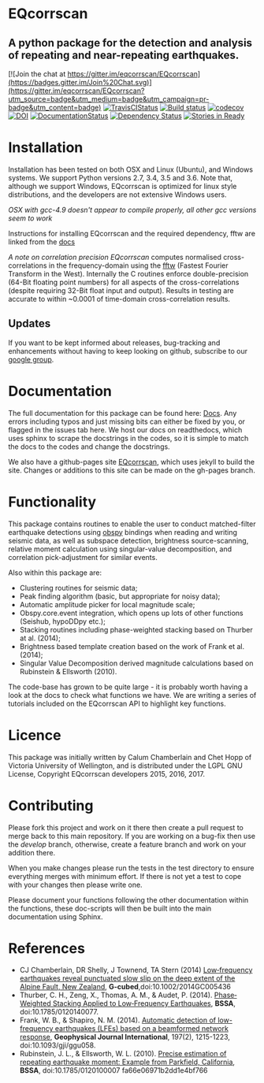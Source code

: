 # EQcorrscan
## A python package for the detection and analysis of repeating and near-repeating earthquakes.

[![Join the chat at https://gitter.im/eqcorrscan/EQcorrscan](https://badges.gitter.im/Join%20Chat.svg)](https://gitter.im/eqcorrscan/EQcorrscan?utm_source=badge&utm_medium=badge&utm_campaign=pr-badge&utm_content=badge)
[![TravisCIStatus](https://travis-ci.org/eqcorrscan/EQcorrscan.svg?branch=master)](https://travis-ci.org/eqcorrscan/EQcorrscan)
[![Build status](https://ci.appveyor.com/api/projects/status/b0924mp0uwwyap3d/branch/master?svg=true)](https://ci.appveyor.com/project/calum-chamberlain/eqcorrscan-jsycv/branch/master)
[![codecov](https://codecov.io/gh/eqcorrscan/EQcorrscan/branch/master/graph/badge.svg)](https://codecov.io/gh/eqcorrscan/EQcorrscan)
[![DOI](https://zenodo.org/badge/35918157.svg)](https://zenodo.org/badge/latestdoi/35918157)
[![DocumentationStatus](http://readthedocs.org/projects/eqcorrscan/badge/?version=latest)](http://eqcorrscan.readthedocs.org/en/latest/?badge=latest)
[![Dependency Status](https://dependencyci.com/github/eqcorrscan/EQcorrscan/badge)](https://dependencyci.com/github/eqcorrscan/EQcorrscan)
[![Stories in Ready](https://badge.waffle.io/eqcorrscan/EQcorrscan.png?label=ready&title=Ready)](http://waffle.io/eqcorrscan/EQcorrscan)

# Installation
Installation has been tested on both OSX and Linux (Ubuntu), and
Windows systems.  We support Python versions 2.7, 3.4, 3.5 and 3.6.
Note that, although we support Windows, EQcorrscan is optimized for
linux style distributions, and the developers are not extensive Windows
users.

*OSX with gcc-4.9 doesn't appear to compile properly, all other gcc versions
 seem to work*

Instructions for installing EQcorrscan and the required dependency, fftw
are linked from the
[docs](http://eqcorrscan.readthedocs.io/en/latest/intro.html#installation)

*A note on correlation precision*
*EQcorrscan* computes normalised cross-correlations in the frequency-domain using the
[fftw](www.fftw.org) (Fastest Fourier Transform in the West).  Internally
the C routines enforce double-precision (64-Bit floating point numbers)
for all aspects of the cross-correlations (despite requiring 32-Bit float
input and output). Results in testing are accurate to within ~0.0001 of
time-domain cross-correlation results.

## Updates

If you want to be kept informed about releases, bug-tracking and enhancements
without having to keep looking on github, subscribe to our [google group](https://groups.google.com/forum/#!forum/eqcorrscan-users).

# Documentation

The full documentation for this package can be found here:
[Docs](http://eqcorrscan.readthedocs.org/en/latest/?badge=latest).
Any errors including typos and just missing bits can either be fixed by you,
or flagged in the issues tab here.  We host our docs on readthedocs, which
uses sphinx to scrape the docstrings in the codes, so it is simple to
match the docs to the codes and change the docstrings.

We also have a github-pages site [EQcorrscan](http://calum-chamberlain.github.io/EQcorrscan/),
which uses jekyll to build the site.  Changes or additions to this site can be made on
the gh-pages branch.

# Functionality

This package contains routines to enable the user to conduct matched-filter earthquake
detections using [obspy](https://github.com/obspy/obspy/wiki) bindings when reading
and writing seismic data, as well as subspace detection, brightness source-scanning,
relative moment calculation using singular-value decomposition,
and correlation pick-adjustment for similar events.

Also within this package are:
* Clustering routines for seismic data;
* Peak finding algorithm (basic, but appropriate for noisy data);
* Automatic amplitude picker for local magnitude scale;
* Obspy.core.event integration, which opens up lots of other functions (Seishub, hypoDDpy etc.);
* Stacking routines including phase-weighted stacking based on Thurber at al. (2014);
* Brightness based template creation based on the work of Frank et al. (2014);
* Singular Value Decomposition derived magnitude calculations based on Rubinstein & Ellsworth (2010).

The code-base has grown to be quite large - it is probably worth
having a look at the docs to check what functions we have.
We are writing a series of tutorials included on the EQcorrscan API
to highlight key functions.

# Licence

This package was initially written by Calum Chamberlain and Chet Hopp
of Victoria University of Wellington, and is distributed under the
LGPL GNU License, Copyright EQcorrscan developers 2015, 2016, 2017.


# Contributing

Please fork this project and work on it there then create a pull request to
merge back to this main repository.  If you are working on a bug-fix then
use the *develop* branch, otherwise, create a feature branch and work
on your addition there.

When you make changes please run the tests in the test directory to ensure
everything merges with minimum effort.  If there is not yet a test to cope
with your changes then please write one.

Please document your functions following the other documentation within the
functions, these doc-scripts will then be built into the main documentation
using Sphinx.

# References
* CJ Chamberlain, DR Shelly, J Townend, TA Stern (2014) [Low‐frequency earthquakes reveal punctuated slow slip on the deep extent of the Alpine Fault, New Zealand](http://onlinelibrary.wiley.com/doi/10.1002/2014GC005436/full), __G-cubed__,doi:10.1002/2014GC005436
* Thurber, C. H., Zeng, X., Thomas, A. M., & Audet, P. (2014). [Phase‐Weighted Stacking Applied to Low‐Frequency Earthquakes](http://www.bssaonline.org/content/early/2014/08/12/0120140077.abstract), __BSSA__, doi:10.1785/0120140077.
* Frank, W. B., & Shapiro, N. M. (2014). [Automatic detection of low-frequency earthquakes (LFEs) based on a beamformed network response](http://gji.oxfordjournals.org/content/197/2/1215.short), __Geophysical Journal International__, 197(2), 1215-1223, doi:10.1093/gji/ggu058.
* Rubinstein, J. L., & Ellsworth, W. L. (2010). [Precise estimation of repeating earthquake moment: Example from Parkfield, California](http://www.bssaonline.org/content/100/5A/1952.short), __BSSA__, doi:10.1785/0120100007
fa66e06971b2dd1e4bf766
